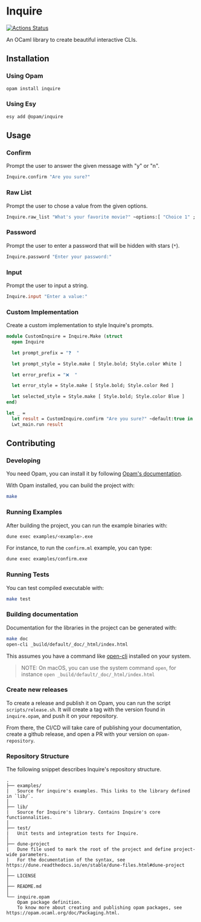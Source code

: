 # Inquire

[![Actions Status](https://github.com/tmattio/inquire/workflows/CI/badge.svg)](https://github.com/tmattio/inquire/actions)

An OCaml library to create beautiful interactive CLIs.

## Installation

### Using Opam

```bash
opam install inquire
```

### Using Esy

```bash
esy add @opam/inquire
```

## Usage

### Confirm

Prompt the user to answer the given message with "y" or "n".

```ocaml
Inquire.confirm "Are you sure?"
```

### Raw List

Prompt the user to chose a value from the given options.

```ocaml
Inquire.raw_list "What's your favorite movie?" ~options:[ "Choice 1" ; "Choice 2" ]
```

### Password

Prompt the user to enter a password that will be hidden with stars (`*`).

```ocaml
Inquire.password "Enter your password:"
```

### Input

Prompt the user to input a string.

```ocaml
Inquire.input "Enter a value:"
```

### Custom Implementation

Create a custom implementation to style Inquire's prompts.

```ocaml
module CustomInquire = Inquire.Make (struct
  open Inquire

  let prompt_prefix = "❓  "

  let prompt_style = Style.make [ Style.bold; Style.color White ]

  let error_prefix = "❌  "

  let error_style = Style.make [ Style.bold; Style.color Red ]

  let selected_style = Style.make [ Style.bold; Style.color Blue ]
end)

let _ =
  let result = CustomInquire.confirm "Are you sure?" ~default:true in
  Lwt_main.run result
```

## Contributing

### Developing

You need Opam, you can install it by following [Opam's documentation](https://opam.ocaml.org/doc/Install.html).

With Opam installed, you can build the project with:

```bash
make
```

### Running Examples

After building the project, you can run the example binaries with:

```bash
dune exec examples/<example>.exe
```

For instance, to run the `confirm.ml` example, you can type:

```bash
dune exec examples/confirm.exe
```

### Running Tests

You can test compiled executable with:

```bash
make test
```

### Building documentation

Documentation for the libraries in the project can be generated with:

```bash
make doc
open-cli _build/default/_doc/_html/index.html
```

This assumes you have a command like [open-cli](https://github.com/sindresorhus/open-cli) installed on your system.

> NOTE: On macOS, you can use the system command `open`, for instance `open _build/default/_doc/_html/index.html`

### Create new releases

To create a release and publish it on Opam, you can run the script `scripts/release.sh`. It will create a tag with the version found in `inquire.opam`, and push it on your repository.

From there, the CI/CD will take care of publishing your documentation, create a github release, and open a PR with your version on `opam-repository`.

### Repository Structure

The following snippet describes Inquire's repository structure.

```text
.
├── examples/
|   Source for inquire's examples. This links to the library defined in `lib/`.
│
├── lib/
|   Source for Inquire's library. Contains Inquire's core functionnalities.
│
├── test/
|   Unit tests and integration tests for Inquire.
│
├── dune-project
|   Dune file used to mark the root of the project and define project-wide parameters.
|   For the documentation of the syntax, see https://dune.readthedocs.io/en/stable/dune-files.html#dune-project
│
├── LICENSE
│
├── README.md
│
└── inquire.opam
    Opam package definition.
    To know more about creating and publishing opam packages, see https://opam.ocaml.org/doc/Packaging.html.
```
